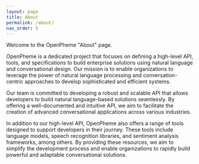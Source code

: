 ```yaml
---
layout: page
title: About
permalink: /about/
nav_order: 5
---
```


Welcome to the OpenPheme "About" page.

OpenPheme is a dedicated project that focuses on defining a high-level API, tools, and specifications to build enterprise solutions using natural language and conversational design. Our mission is to enable organizations to leverage the power of natural language processing and conversation-centric approaches to develop sophisticated and efficient systems.

Our team is committed to developing a robust and scalable API that allows developers to build natural language-based solutions seamlessly. By offering a well-documented and intuitive API, we aim to facilitate the creation of advanced conversational applications across various industries.

In addition to our high-level API, OpenPheme also offers a range of tools designed to support developers in their journey. These tools include language models, speech recognition libraries, and sentiment analysis frameworks, among others. By providing these resources, we aim to simplify the development process and enable organizations to rapidly build powerful and adaptable conversational solutions.


